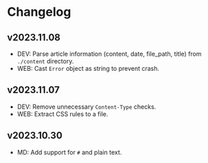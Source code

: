 # Changelog

## v2023.11.08

- DEV: Parse article information (content, date, file_path, title) from `./content` directory.
- WEB: Cast `Error` object as string to prevent crash.

## v2023.11.07

- DEV: Remove unnecessary `Content-Type` checks.
- WEB: Extract CSS rules to a file.

## v2023.10.30

- MD: Add support for `#` and plain text.
